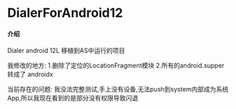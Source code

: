 # DialerForAndroid12

#### 介绍
Dialer android 12L 移植到AS中运行的项目

我修改的地方:
1.删除了定位的LocationFragment模块
2.所有的android.supper 转成了 androidx

当前存在的问题:
我没法完整测试,手上没有设备,无法push到system内部成为系统App,所以我现在看到的是部分没有权限导致闪退